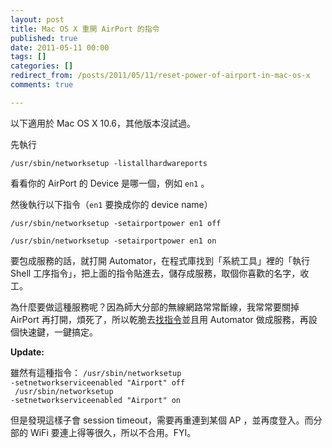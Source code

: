 ```yaml
---
layout: post
title: Mac OS X 重開 AirPort 的指令
published: true
date: 2011-05-11 00:00
tags: []
categories: []
redirect_from: /posts/2011/05/11/reset-power-of-airport-in-mac-os-x
comments: true

---
```


以下適用於 Mac OS X 10.6，其他版本沒試過。

先執行

<code>/usr/sbin/networksetup -listallhardwareports</code>

看看你的 AirPort 的 Device 是哪一個，例如 <code>en1</code> 。

然後執行以下指令（<code>en1</code> 要換成你的 device name）

<code>/usr/sbin/networksetup -setairportpower en1 off<br />
/usr/sbin/networksetup -setairportpower en1 on</code>

要包成服務的話，就打開 Automator，在程式庫找到「系統工具」裡的「執行 Shell 工序指令」，把上面的指令貼進去，儲存成服務，取個你喜歡的名字，收工。

為什麼要做這種服務呢？因為師大分部的無線網路常常斷線，我常常要關掉 AirPort 再打開，煩死了，所以乾脆去<a href="http://macstuff.beachdogs.org/blog/?p=44" target="_blank">找指令</a>並且用 Automator 做成服務，再設個快速鍵，一鍵搞定。

<strong>Update:</strong>

雖然有這種指令：
<code>/usr/sbin/networksetup -setnetworkserviceenabled "Airport" off<br />
/usr/sbin/networksetup -setnetworkserviceenabled "Airport" on</code>

但是發現這樣子會 session timeout，需要再重連到某個 AP ，並再度登入。而分部的 WiFi 要連上得等很久，所以不合用。FYI。
